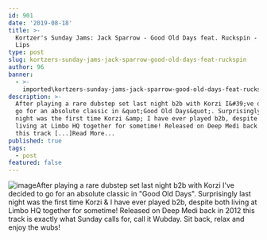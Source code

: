 ```yaml
---
id: 901
date: '2019-08-18'
title: >-
  Kortzer's Sunday Jams: Jack Sparrow - Good Old Days feat. Ruckspin - Loose
  Lips
type: post
slug: kortzers-sunday-jams-jack-sparrow-good-old-days-feat-ruckspin
author: 96
banner:
  - >-
    imported\kortzers-sunday-jams-jack-sparrow-good-old-days-feat-ruckspin\image901.jpeg
description: >-
  After playing a rare dubstep set last night b2b with Korzi I&#39;ve decided to
  go for an absolute classic in &quot;Good Old Days&quot;. Surprisingly last
  night was the first time Korzi &amp; I have ever played b2b, despite both
  living at Limbo HQ together for sometime! Released on Deep Medi back in 2012
  this track [...]Read More...
published: true
tags:
  - post
featured: false
---
```

![image](../imported\kortzers-sunday-jams-jack-sparrow-good-old-days-feat-ruckspin\image901.jpeg)After playing a rare dubstep set last night b2b with Korzi I've decided to go for an absolute classic in "Good Old Days". Surprisingly last night was the first time Korzi & I have ever played b2b, despite both living at Limbo HQ together for sometime! Released on Deep Medi back in 2012 this track is exactly what Sunday calls for, call it Wubday. Sit back, relax and enjoy the wubs!
